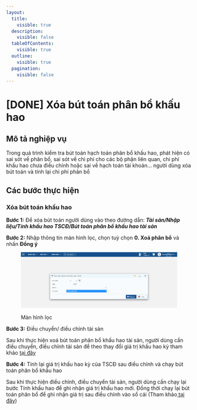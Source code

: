 ```yaml
---
layout:
  title:
    visible: true
  description:
    visible: false
  tableOfContents:
    visible: true
  outline:
    visible: true
  pagination:
    visible: false
---
```


# \[DONE] Xóa bút toán phân bổ khấu hao

## Mô tả nghiệp vụ

Trong quá trình kiểm tra bút toán hạch toán phân bổ khấu hao, phát hiện có sai sót về phân bổ, sai sót về chi phí cho các bộ phận liên quan, chi phí khấu hao chưa điều chỉnh hoặc sai về hạch toán tài khoản... người dùng xóa bút toán và tính lại chi phí phân bổ

## Các bước thực hiện

### Xóa bút toán khấu hao

**Bước 1:** Để xóa bút toán người dùng vào theo đường dẫn: _**Tài sản/Nhập liệu/Tính khấu hao TSCĐ/Bút toán phân bổ khấu hao tài sản**_

**Bước 2:** Nhập thông tin màn hình lọc, chọn tuỳ chọn **0. Xoá phân bổ** và nhấn **Đồng ý**

<figure><img src="../../.gitbook/assets/Xóa bút toán khấu hao.png" alt=""><figcaption><p>Màn hình lọc</p></figcaption></figure>



**Bước 3:** Điều chuyển/ điều chỉnh tài sản

Sau khi thực hiện xoá bút toán phân bổ khấu hao tài sản, người dùng cần điều chuyển, điều chỉnh tài sản để theo thay đổi giá trị khấu hao kỳ tham khảo [tại đây](../dieu-chinh-dieu-chuyen-tai-san/)

**Bước 4:** Tính lại giá trị khấu hao kỳ của TSCĐ sau điều chỉnh và chạy bút toán phân bổ khấu hao

Sau khi thực hiện điều chỉnh, điều chuyển tài sản, người dùng cần chạy lại bước Tính khấu hao để ghi nhận giá trị khấu hao mới. Đồng thời chạy lại bút toán phân bổ để ghi nhận giá trị sau điều chỉnh vào sổ cái (Tham khảo[ tại đây](cac-buoc-chay-khau-hao-cuoi-ky.md))

